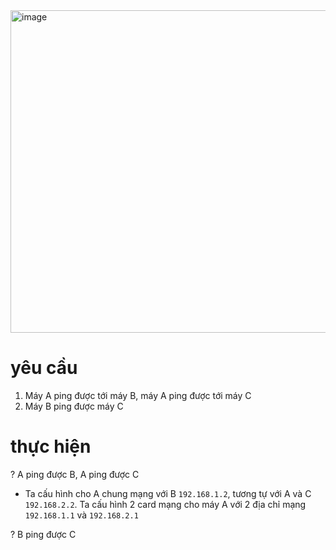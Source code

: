 <img width="784" height="516" alt="image" src="https://github.com/user-attachments/assets/04639e3f-2eb3-46a7-bc55-402abb10d879" />

# yêu cầu
1. Máy A ping được tới máy B,  máy A ping được tới máy C
2. Máy B ping được máy C

# thực hiện
? A ping được B, A ping được C
- Ta cấu hình cho A chung mạng với B `192.168.1.2`, tương tự với A và C `192.168.2.2`. Ta cấu hình 2 card mạng cho máy A với 2 địa chỉ mạng `192.168.1.1` và `192.168.2.1`

? B ping được C
